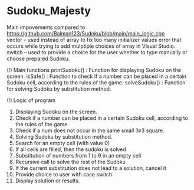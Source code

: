 # Sudoku_Majesty 
Main impovements compared to https://github.com/Balman123/Sudoku/blob/main/main_logic.cpp  
vector - used instead of array to fix too many initializer values error that occurs while trying to add mulptiple choices of array in Visual Studio. 
switch – used to provide a choice for the user whether to type manually or choose prepared Sudoku. 


(!) Main functions 
printSudoku() : Function for displaying Sudoku on the screen.
isSafe() : Function to check if a number can be placed in a certain Sudoku cell, according to the rules of the game.
solveSudoku() : Function for solving Sudoku by substitution method.

(!) Logic of program 
1.	Displaying Sudoku on the screen.
2.	Check if a number can be placed in a certain Sudoku cell, according to the rules of the game.
3.	Check if a num does not occur in the same small 3x3 square.
4.	Solving Sudoku by substitution method.
5.	Search for an empty cell (with value 0)
6.	If all cells are filled, then the sudoku is solved
7.	Substitution of numbers from 1 to 9 in an empty cell
8.	Recursive call to solve the rest of the Sudoku
9.	If the current substitution does not lead to a solution, cancel it
10.	Provide choice to user with case switch. 
11.	Display solution or results.

